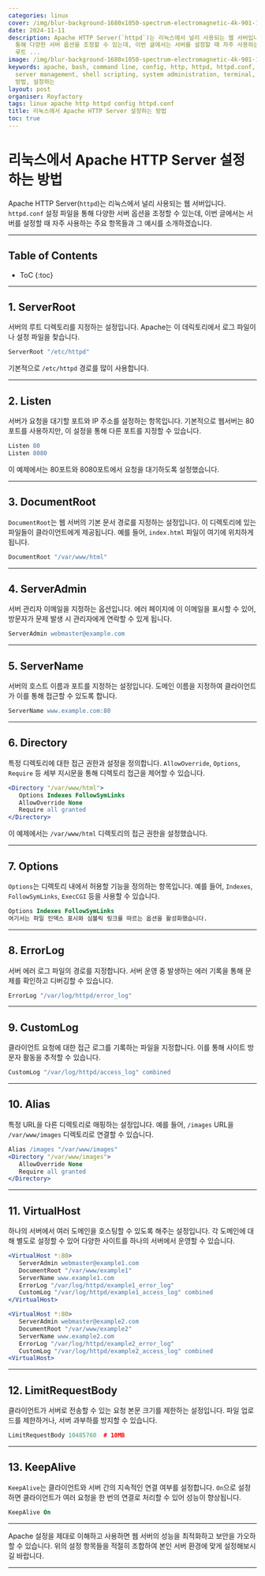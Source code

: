 ```yaml
---
categories: linux
cover: /img/blur-background-1680x1050-spectrum-electromagnetic-4k-901-1.jpg
date: 2024-11-11
description: Apache HTTP Server(`httpd`)는 리눅스에서 널리 사용되는 웹 서버입니다. `httpd.conf` 설정 파일을
  통해 다양한 서버 옵션을 조정할 수 있는데, 이번 글에서는 서버를 설정할 때 자주 사용하는 주요 항목들과 그 예시를 소개하겠습니다. --- 서버의
  루트 ...
image: /img/blur-background-1680x1050-spectrum-electromagnetic-4k-901-1.jpg
keywords: apache, bash, command line, config, http, httpd, httpd.conf, linux, server,
  server management, shell scripting, system administration, terminal, unix, 리눅스에서,
  방법, 설정하는
layout: post
organiser: Royfactory
tags: linux apache http httpd config httpd.conf
title: 리눅스에서 Apache HTTP Server 설정하는 방법
toc: true
---
```


# 리눅스에서 Apache HTTP Server 설정하는 방법

Apache HTTP Server(`httpd`)는 리눅스에서 널리 사용되는 웹 서버입니다. `httpd.conf` 설정 파일을 통해 다양한 서버 옵션을 조정할 수 있는데, 이번 글에서는 서버를 설정할 때 자주 사용하는 주요 항목들과 그 예시를 소개하겠습니다.

---
## Table of Contents

* ToC
{:toc}

---

## 1. ServerRoot
서버의 루트 디렉토리를 지정하는 설정입니다. Apache는 이 데릭토리에서 로그 파일이나 설정 파일을 찾습니다.
```apache
ServerRoot "/etc/httpd"
```
기본적으로 `/etc/httpd` 경로를 많이 사용합니다.

---

## 2. Listen
서버가 요청을 대기할 포트와 IP 주소를 설정하는 항목입니다. 기본적으로 웹서버는 80 포트를 사용하지만, 이 설정을 통해 다른 포트를 지정할 수 있습니다.
```apache
Listen 80
Listen 8080
```
이 예제에서는 80포트와 8080포트에서 요청을 대기하도록 설정했습니다.

---

## 3. DocumentRoot
`DocumentRoot`는 웹 서버의 기본 문서 경로를 지정하는 설정입니다. 이 디렉토리에 있는 파일들이 클라이언트에게 제공됩니다. 예를 들어, `index.html` 파일이 여기에 위치하게 됩니다.
```apache
DocumentRoot "/var/www/html"
```

---

## 4. ServerAdmin
서버 관리자 이메일을 지정하는 옵션입니다. 에러 페이지에 이 이메일을 표시할 수 있어, 방문자가 문제 발생 시 관리자에게 연락할 수 있게 됩니다.
```apache
ServerAdmin webmaster@example.com
```

---

## 5. ServerName
서버의 호스트 이름과 포트를 지정하는 설정입니다. 도메인 이름을 지정하여 클라이언트가 이를 통해 접근할 수 있도록 합니다.
```apache
ServerName www.example.com:80
```

---

## 6. Directory
특정 디렉토리에 대한 접근 권한과 설정을 정의합니다. `AllowOverride`, `Options`, `Require` 등 세부 지시문을 통해 디렉토리 접근을 제어할 수 있습니다.
```apache
<Directory "/var/www/html">
   Options Indexes FollowSymLinks
   AllowOverride None
   Require all granted
</Directory>
```
이 예제에서는 `/var/www/html` 디렉토리의 접근 권한을 설정했습니다.

---

## 7. Options
`Options`는 디렉토리 내에서 허용할 기능을 정의하는 항목입니다. 예를 들어, `Indexes`, `FollowSymLinks`, `ExecCGI` 등을 사용할 수 있습니다.
```apache
Options Indexes FollowSymLinks
여기서는 파일 인덱스 표시와 심볼릭 링크를 따르는 옵션을 활성화했습니다.
```

---

## 8. ErrorLog
서버 에러 로그 파일의 경로를 지정합니다. 서버 운영 중 발생하는 에러 기록을 통해 문제를 확인하고 디버깅할 수 있습니다.
```apache
ErrorLog "/var/log/httpd/error_log"
```

---

## 9. CustomLog
클라이언트 요청에 대한 접근 로그를 기록하는 파일을 지정합니다. 이를 통해 사이트 방문자 활동을 추적할 수 있습니다.
```apache
CustomLog "/var/log/httpd/access_log" combined
```

---

## 10. Alias
특정 URL을 다른 디렉토리로 매핑하는 설정입니다. 예를 들어, `/images` URL을 `/var/www/images` 디렉토리로 연결할 수 있습니다.
```apache
Alias /images "/var/www/images"
<Directory "/var/www/images">
   AllowOverride None
   Require all granted
</Directory>
```

---

## 11. VirtualHost
하나의 서버에서 여러 도메인을 호스팅할 수 있도록 해주는 설정입니다. 각 도메인에 대해 별도로 설정할 수 있어 다양한 사이트를 하나의 서버에서 운영할 수 있습니다.
```apache
<VirtualHost *:80>
   ServerAdmin webmaster@example1.com
   DocumentRoot "/var/www/example1"
   ServerName www.example1.com
   ErrorLog "/var/log/httpd/example1_error_log"
   CustomLog "/var/log/httpd/example1_access_log" combined
</VirtualHost>

<VirtualHost *:80>
   ServerAdmin webmaster@example2.com
   DocumentRoot "/var/www/example2"
   ServerName www.example2.com
   ErrorLog "/var/log/httpd/example2_error_log"
   CustomLog "/var/log/httpd/example2_access_log" combined
<VirtualHost>
```

---

## 12. LimitRequestBody
클라이언트가 서버로 전송할 수 있는 요청 본문 크기를 제한하는 설정입니다. 파일 업로드를 제한하거나, 서버 과부하를 방지할 수 있습니다.
```apache
LimitRequestBody 10485760  # 10MB
```

---

## 13. KeepAlive
`KeepAlive`는 클라이언트와 서버 간의 지속적인 연결 여부를 설정합니다. `On`으로 설정하면 클라이언트가 여러 요청을 한 번의 연결로 처리할 수 있어 성능이 향상됩니다.
```apache
KeepAlive On
```

---

Apache 설정을 제대로 이해하고 사용하면 웹 서버의 성능을 최적화하고 보안을 가오하할 수 있습니다. 위의 설정 항목들을 적절히 조합하여 본인 서버 환경에 맞게 설정해보시길 바랍니다.

---



